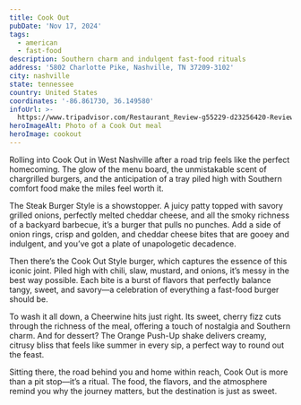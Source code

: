 ```yaml
---
title: Cook Out
pubDate: 'Nov 17, 2024'
tags:
  - american
  - fast-food
description: Southern charm and indulgent fast-food rituals
address: '5802 Charlotte Pike, Nashville, TN 37209-3102'
city: nashville
state: tennessee
country: United States
coordinates: '-86.861730, 36.149580'
infoUrl: >-
  https://www.tripadvisor.com/Restaurant_Review-g55229-d23256420-Reviews-Cook_Out-Nashville_Davidson_County_Tennessee.html
heroImageAlt: Photo of a Cook Out meal
heroImage: cookout
---
```


Rolling into Cook Out in West Nashville after a road trip feels like the perfect homecoming. The glow of the menu board, the unmistakable scent of chargrilled burgers, and the anticipation of a tray piled high with Southern comfort food make the miles feel worth it.

The Steak Burger Style is a showstopper. A juicy patty topped with savory grilled onions, perfectly melted cheddar cheese, and all the smoky richness of a backyard barbecue, it’s a burger that pulls no punches. Add a side of onion rings, crisp and golden, and cheddar cheese bites that are gooey and indulgent, and you’ve got a plate of unapologetic decadence.

Then there’s the Cook Out Style burger, which captures the essence of this iconic joint. Piled high with chili, slaw, mustard, and onions, it’s messy in the best way possible. Each bite is a burst of flavors that perfectly balance tangy, sweet, and savory—a celebration of everything a fast-food burger should be.

To wash it all down, a Cheerwine hits just right. Its sweet, cherry fizz cuts through the richness of the meal, offering a touch of nostalgia and Southern charm. And for dessert? The Orange Push-Up shake delivers creamy, citrusy bliss that feels like summer in every sip, a perfect way to round out the feast.

Sitting there, the road behind you and home within reach, Cook Out is more than a pit stop—it’s a ritual. The food, the flavors, and the atmosphere remind you why the journey matters, but the destination is just as sweet.

